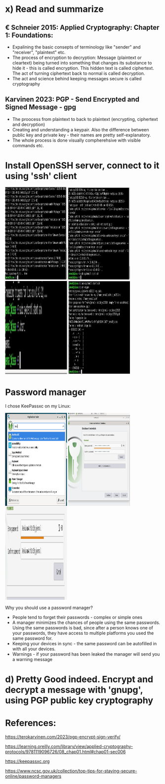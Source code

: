 # x) Read and summarize

## € Schneier 2015: Applied Cryptography: Chapter 1: Foundations:
- Expalining the basic consepts of terminology like "sender" and "receiver", "plaintext" etc.
- The process of encryption to decryption: Message (plaintext or cleartext) being turned into something that changes its substance to hide it - this is called encryption. This hidden text is called ciphertext. The act of turning ciphertext back to normal is called decryption. 
- The act and science behind keeping messages secure is called cryptography
  
## Karvinen 2023: PGP - Send Encrypted and Signed Message - gpg
- The proocess from plaintext to back to plaintext (encrypting, ciphertext and decryption)
- Creating and understanding a keypair. Also the difference between public key and private key - their names are pretty self-explanatory.
- The whole process is done visually compherehsive with visible commands etc.

# Install OpenSSH server, connect to it using 'ssh' client

<img src="part1.png" width="200" height="300">
<img src="part2.png" width="200" height="300">
<img src="part3.png" width="200" height="300">
<img src="part4.png" width="200" height="300">

# Password manager
I chose KeePassxc on my Linux:

<img src="passwords1.png" width="200" height="300">
<img src="passwords2.png" width="200" height="300">
<img src="passwords3.png" width="200" height="300">

Why you should use a password manager?
- People tend to forget their passwords - complex or simple ones
- A manager minimizes the chances of people using the same passwords. Using the same passwords is bad, since after a person knows one of your passwords, they have access to multiple platforms you used the same password for.
- Keeping your devices in sync - the same password can be autofilled in with all your devices.
- Warnings - if your password has been leaked the manager will send you a warning message

# d) Pretty Good indeed. Encrypt and decrypt a message with 'gnupg', using PGP public key cryptography


# References:

https://terokarvinen.com/2023/pgp-encrypt-sign-verify/

https://learning.oreilly.com/library/view/applied-cryptography-protocols/9781119096726/08_chap01.html#chap01-sec006

https://keepassxc.org

https://www.ncsc.gov.uk/collection/top-tips-for-staying-secure-online/password-managers

